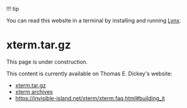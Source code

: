!!! tip

You can read this website in a terminal by installing and running [Lynx](https://lynx.browser.org/).

# xterm.tar.gz

This page is under construction.

This content is currently available on Thomas E. Dickey's website:

* [xterm.tar.gz](https://invisible-island.net/datafiles/release/xterm.tar.gz)
* [xterm archives](https://invisible-island.net/archives/xterm/)
* https://invisible-island.net/xterm/xterm.faq.html#building_it
